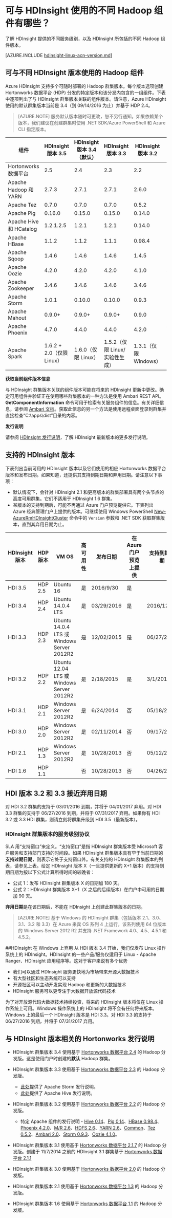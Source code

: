 <properties
    pageTitle="可与 HDInsight 群集使用的不同组件有哪些？|Azure"
    description="HDInsight 支持多个可部署的 Hadoop 群集组件和版本。请参见“支持的 Hadoop 和 HortonWorks 数据平台 (HDP) 版本”。"
    services="hdinsight"
    editor="cgronlun"
    manager="jhubbard"
    author="saurinsh"
    tags="azure-portal"
    documentationcenter="" />
<tags 
    ms.assetid="367b3f4a-f7d3-4e59-abd0-5dc59576f1ff"
    ms.service="hdinsight"
    ms.workload="big-data"
    ms.tgt_pltfrm="na"
    ms.devlang="na"
    ms.topic="article"
    ms.date="12/13/2016"
    wacn.date="02/06/2017"
    ms.author="saurinsh" />

# 可与 HDInsight 使用的不同 Hadoop 组件有哪些？
了解 HDInsight 提供的不同服务级别，以及 HDInsight 所包括的不同 Hadoop 组件版本。

[AZURE.INCLUDE [hdinsight-linux-acn-version.md](../../includes/hdinsight-linux-acn-version.md)]

## 可与不同 HDInsight 版本使用的 Hadoop 组件
Azure HDInsight 支持多个可随时部署的 Hadoop 群集版本。每个版本选项创建 Hortonworks 数据平台 (HDP) 分发的特定版本和该分发内包含的一组组件。下表中逐项列出了与 HDInsight 群集版本关联的组件版本。请注意，Azure HDInsight 使用的默认群集版本当前是 3.4（到 09/14/2016 为止）并基于 HDP 2.4。

> [AZURE.NOTE]
服务默认版本随时可更改，恕不另行通知。如果依赖某个版本，我们建议在创建群集时使用 .NET SDK/Azure PowerShell 和 Azure CLI 指定版本。
> 
> 

| 组件 | HDInsight 版本 3.5 | HDInsight 版本 3.4（默认） | HDInsight 版本 3.3 | HDInsight 版本 3.2 | HDInsight 版本 3.1 | HDInsight 版本 3.0 |
| --- | --- | --- | --- | --- | --- | --- |
| Hortonworks 数据平台 |2\.5 |2\.4 |2\.3 |2\.2 |2\.1.7 |2\.0 |
| Apache Hadoop 和 YARN |2\.7.3 |2\.7.1 |2\.7.1 |2\.6.0 |2\.4.0 |2\.2.0 |
| Apache Tez |0\.7.0 |0\.7.0 |0\.7.0 |0\.5.2 |0\.4.0 | |
| Apache Pig |0\.16.0 |0\.15.0 |0\.15.0 |0\.14.0 |0\.12.1 |0\.12.0 |
| Apache Hive 和 HCatalog |1\.2.1.2.5 |1\.2.1 |1\.2.1 |0\.14.0 |0\.13.1 |0\.12.0 |
| Apache HBase |1\.1.2 |1\.1.2 |1\.1.1 |0\.98.4 |0\.98.0 | |
| Apache Sqoop |1\.4.6 |1\.4.6 |1\.4.6 |1\.4.5 |1\.4.4 |1\.4.4 |
| Apache Oozie |4\.2.0 |4\.2.0 |4\.2.0 |4\.1.0 |4\.0.0 |4\.0.0 |
| Apache Zookeeper |3\.4.6 |3\.4.6 |3\.4.6 |3\.4.6 |3\.4.5 |3\.4.5 |
| Apache Storm |1\.0.1 |0\.10.0 |0\.10.0 |0\.9.3 |0\.9.1 | |
| Apache Mahout |0\.9.0+ |0\.9.0+ |0\.9.0+ |0\.9.0 |0\.9.0 | |
| Apache Phoenix |4\.7.0 |4\.4.0 |4\.4.0 |4\.2.0 |4\.0.0.2.1.7.0-2162 | |
| Apache Spark |1\.6.2 + 2.0（仅限 Linux） |1\.6.0（仅限 Linux） |1\.5.2（仅限 Linux/实验性生成） |1\.3.1（仅限 Windows） | | |

**获取当前组件版本信息**

与 HDInsight 群集版本关联的组件版本可能在将来的 HDInsight 更新中更改。确定可用组件并验证正在使用哪些群集版本的一种方法是使用 Ambari REST API。**GetComponentInformation** 命令可用于检索有关服务组件的信息。有关详细信息，请参阅 [Ambari 文档][ambari-docs]。获取此信息的另一个方法是使用远程桌面登录到群集并直接检查“C:\\apps\\dist”目录的内容。

**发行说明**

请参阅 [HDInsight 发行说明](/documentation/articles/hdinsight-release-notes/)，了解 HDInsight 最新版本的更多发行说明。

## <a name="supported-hdinsight-versions"></a> 支持的 HDInsight 版本
下表列出当前可用的 HDInsight 版本以及它们使用的相应 Hortonworks 数据平台版本和发布日期。如果知道，还提供其支持到期日期和弃用日期。请注意以下事项：

* 默认情况下，会针对 HDInsight 2.1 和更高版本的群集部署具有两个头节点的高度可用群集。它们不适用于 HDInsight 1.6 群集。
* 某版本的支持到期后，可能不再通过 Azure 门户预览提供它。下表列出 Azure 经典管理门户上提供的版本。可继续使用 Windows PowerShell [New-AzureRmHDInsightCluster](https://msdn.microsoft.com/zh-cn/library/mt619331.aspx) 命令中的 `Version` 参数和 .NET SDK 获取群集版本，直到其弃用日期为止。

| HDInsight 版本 | HDP 版本 | VM OS | 高可用性 | 发布日期 | 在 Azure 门户预览上提供 | 支持到期日期 | 弃用日期 |
| --- | --- | --- | --- | --- | --- | --- | --- |
| HDI 3.5 |HDP 2.5 |Ubuntu 16 |是 |2016/9/30 |是 | | |
| HDI 3.4 |HDP 2.4 |Ubuntu 14.0.4 LTS |是 |03/29/2016 |是 |2016/12/29 |2018/1/9 |
| HDI 3.3 |HDP 2.3 |Ubuntu 14.0.4 LTS 或 Windows Server 2012R2 |是 |12/02/2015 |是 |06/27/2016 |07/31/2017 |
| HDI 3.2 |HDP 2.2 |Ubuntu 12.04 LTS 或 Windows Server 2012R2 |是 |2/18/2015 |是 |3/1/2016 |04/01/2017 |
| HDI 3.1 |HDP 2.1 |Windows Server 2012R2 |是 |6/24/2014 |否 |05/18/2015 |06/30/2016 |
| HDI 3.0 |HDP 2.0 |Windows Server 2012R2 |是 |02/11/2014 |否 |09/17/2014 |06/30/2015 |
| HDI 2.1 |HDP 1.3 |Windows Server 2012R2 |是 |10/28/2013 |否 |05/12/2014 |05/31/2015 |
| HDI 1.6 |HDP 1.1 | |否 |10/28/2013 |否 |04/26/2014 |05/31/2015 |

## <a name="hdi-version-32-and-33-nearing-deprecation-date"></a>HDI 版本 3.2 和 3.3 接近弃用日期
对 HDI 3.2 群集的支持于 03/01/2016 到期，并将于 04/01/2017 弃用。对 HDI 3.3 群集的支持于 06/27/2016 到期，并将于 07/31/2017 弃用。如果你有 HDI 3.2 或 3.3 HDI 群集，则请立刻将群集升级到 HDI 3.5（最新版本）。

### HDInsight 群集版本的服务级别协议
SLA 用“支持窗口”来定义。“支持窗口”是指 HDInsight 群集版本受 Microsoft 客户服务和支持部门支持的时间段。如果 HDInsight 群集版本具有早于当前日期的**支持过期日期**，则表示它处于支持窗口外。有关支持的 HDInsight 群集版本的列表，请参见上表。给定 HDInsight 版本 X（一旦提供更新的 X+1 版本）的支持到期日期为按以下公式计算所得时间的较晚者：

* 公式 1：发布 HDInsight 群集版本 X 的日期加 180 天。
* 公式 2：HDInsight 群集版本 X+1（X 之后的后续版本）在门户中可用的日期加 90 天。

**弃用日期**是在该日期后，不能在 HDInsight 上创建此群集版本的日期。

> [AZURE.NOTE]
基于 Windows 的 HDInsight 群集（包括版本 2.1、3.0、3.1、3.2 和 3.3）在 Azure 来宾 OS 系列 4 上运行，该系列使用 64 位版本的 Windows Server 2012 R2 并支持 .NET Framework 4.0、4.5、4.5.1 和 4.5.2。
> 
> 

##HDInsight 在 Windows 上弃用
从 HDI 版本 3.4 开始，我们仅发布 Linux 操作系统上的 HDInsight。HDInsight 的一些产品/服务仅适用于 Linux - Apache Ranger、HDInsight 应用程序等。这对于客户来说有多个优势

* 我们可以通过 HDInsight 服务更快地为市场带来开源大数据技术
* 有大型社区和生态系统可以支持
* 开源社区可以主动开发实现 Hadoop 和更新的大数据技术
* HDInsight 服务可以更专注于大数据开放源代码技术

为了对开放源代码大数据技术持续投资，将来的 HDInsight 版本将仅在 Linux 操作系统上可用。Windows 操作系统上的 HDInsight 将不会有任何将来版本。Windows 上的最后一个 HDInsight 版本是 HDI 3.3。对 HDI 3.3 的支持于 06/27/2016 到期，并将于 07/31/2017 弃用。


## 与 HDInsight 版本相关的 Hortonworks 发行说明
* HDInsight 群集版本 3.4 使用基于 [Hortonworks 数据平台 2.4](http://docs.hortonworks.com/HDPDocuments/HDP2/HDP-2.4.0/bk_HDP_RelNotes/content/ch_relnotes_v240.html) 的 Hadoop 分发版。这是使用门户时创建的**默认** Hadoop 群集。
* HDInsight 群集版本 3.3 使用基于 [Hortonworks 数据平台 2.3](http://docs.hortonworks.com/HDPDocuments/HDP2/HDP-2.3.0/bk_HDP_RelNotes/content/ch_relnotes_v230.html) 的 Hadoop 分发版。
  
    * [此处](https://storm.apache.org/2015/11/05/storm0100-released.html)提供了 Apache Storm 发行说明。
    * [此处](https://issues.apache.org/jira/secure/ReleaseNote.jspa?version=12332384&styleName=Text&projectId=12310843)提供了 Apache Hive 发行说明。
* HDInsight 群集版本 3.2 使用基于 [Hortonworks 数据平台 2.2][hdp-2-2] 的 Hadoop 分发版。
  
    * 特定 Apache 组件的发行说明 - [Hive 0.14](https://issues.apache.org/jira/secure/ReleaseNote.jspa?projectId=12310843&version=12326450)、[Pig 0.14](https://issues.apache.org/jira/secure/ReleaseNote.jspa?projectId=12310730&version=12326954)、[HBase 0.98.4](https://issues.apache.org/jira/secure/ReleaseNote.jspa?projectId=12310753&version=12326810)、[Phoenix 4.2.0](https://issues.apache.org/jira/secure/ReleaseNote.jspa?projectId=12315120&version=12327581)、[M/R 2.6](https://issues.apache.org/jira/secure/ReleaseNote.jspa?projectId=12310941&version=12327180)、[HDFS 2.6](https://issues.apache.org/jira/secure/ReleaseNote.jspa?projectId=12310942&version=12327181)、[YARN 2.6](https://issues.apache.org/jira/secure/ReleaseNote.jspa?projectId=12313722&version=12327197)、[Common](https://issues.apache.org/jira/secure/ReleaseNote.jspa?projectId=12310240&version=12327179)、[Tez 0.5.2](https://issues.apache.org/jira/secure/ReleaseNote.jspa?projectId=12314426&version=12328742)、[Ambari 2.0](https://issues.apache.org/jira/secure/ReleaseNote.jspa?projectId=12312020&version=12327486)、[Storm 0.9.3](https://issues.apache.org/jira/secure/ReleaseNote.jspa?projectId=12314820&version=12327112)、[Oozie 4.1.0](https://issues.apache.org/jira/secure/ReleaseNote.jspa?version=12324960&projectId=12311620)。
* HDInsight 群集版本 3.1 使用基于 [Hortonworks 数据平台 2.1.7][hdp-2-1-7] 的 Hadoop 分发版。创建于 11/7/2014 之前的 HDInsight 3.1 群集基于 [Hortonworks 数据平台 2.1.1][hdp-2-1-1]
* HDInsight 群集版本 3.0 使用基于 [Hortonworks 数据平台 2.0][hdp-2-0-8] 的 Hadoop 分发版。
* HDInsight 群集版本 2.1 使用基于 [Hortonworks 数据平台 1.3][hdp-1-3-0] 的 Hadoop 分发版。
* HDInsight 群集版本 1.6 使用基于 [Hortonworks 数据平台 1.1][hdp-1-1-0] 的 Hadoop 分发版。

[image-hdi-versioning-versionscreen]: ./media/hdinsight-component-versioning-v1/hdi-versioning-version-screen.png

[wa-forums]: /support/forums/

[connect-excel-with-hive-ODBC]: /documentation/articles/hdinsight-connect-excel-hive-ODBC-driver/

[hdp-2-2]: http://docs.hortonworks.com/HDPDocuments/HDP2/HDP-2.2.0/bk_HDP_RelNotes/content/ch_relnotes_v220.html

[hdp-2-1-7]: http://docs.hortonworks.com/HDPDocuments/HDP2/HDP-2.1.7-Win/bk_releasenotes_HDP-Win/content/ch_relnotes-HDP-2.1.7.html

[hdp-2-1-1]: http://docs.hortonworks.com/HDPDocuments/HDP2/HDP-2.1.1/bk_releasenotes_hdp_2.1/content/ch_relnotes-hdp-2.1.1.html

[hdp-2-0-8]: http://docs.hortonworks.com/HDPDocuments/HDP2/HDP-2.0.8.0/bk_releasenotes_hdp_2.0/content/ch_relnotes-hdp2.0.8.0.html

[hdp-1-3-0]: http://docs.hortonworks.com/HDPDocuments/HDP1/HDP-1.3.0/bk_releasenotes_hdp_1.x/content/ch_relnotes-hdp1.3.0_1.html

[hdp-1-1-0]: http://docs.hortonworks.com/HDPDocuments/HDP1/HDP-Win-1.1/bk_releasenotes_HDP-Win/content/ch_relnotes-hdp-win-1.1.0_1.html

[ambari-docs]: https://github.com/apache/ambari/blob/trunk/ambari-server/docs/api/v1/index.md

[zookeeper]: http://zookeeper.apache.org/

<!---HONumber=Mooncake_0103_2017-->